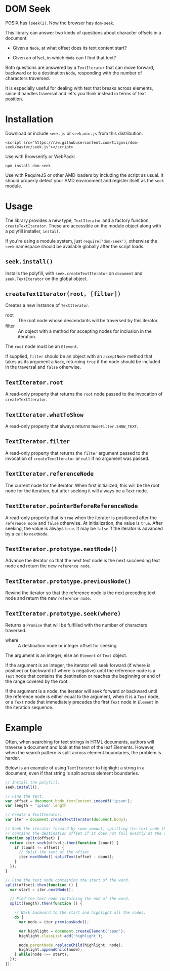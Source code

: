 DOM Seek
========

POSIX has `lseek(2)`. Now the browser has `dom-seek`.

This library can answer two kinds of questions about character offsets in a
document:

- Given a `Node`, at what offset does its text content start?

- Given an offset, in which `Node` can I find that text?

Both questions are answered by a `TextIterator` that can move forward,
backward or to a destination `Node`, responding with the number of characters
traversed.

It is especially useful for dealing with text that breaks across elements,
since it handles traversal and let's you think instead in terms of text
position.


Installation
============

Download or include `seek.js` or `seek.min.js` from this distribution:

    <script src="https://raw.githubusercontent.com/tilgovi/dom-seek/master/seek.js"></script>

Use with Browserify or WebPack:

    npm install dom-seek

Use with RequireJS or other AMD loaders by including the script as usual. It
should properly detect your AMD environment and register itself as the `seek`
module.

Usage
=====

The library provides a new type, `TextIterator` and a factory function,
`createTextIterator`. These are accessible on the module object along with
a polyfill installer, `install`.

If you're using a module system, just `require('dom-seek')`, otherwise the
`seek` namespace should be available globally after the script loads.

## `seek.install()`

Installs the polyfill, with `seek.createTextIterator` on `document`
and `seek.TextIterator` on the global object.

## `createTextIterator(root, [filter])`

Creates a new instance of `TextIterator`.

<dl>
<dt>
root
</dt>

<dd>
The root node whose descendants will be traversed by this iterator.
</dd>

<dt>
filter
</dt>

<dd>
An object with a method for accepting nodes for inclusion in the iteration.
</dd>
</dl>

The `root` node must be an `Element`.

If supplied, `filter` should be an object with an `acceptNode` method
that takes as its argument a `Node`, returning `true` if the node should
be included in the traversal and `false` otherwise.

## `TextIterator.root`

A read-only property that returns the `root` node passed to the invocation of
`createTextIterator`.

## `TextIterator.whatToShow`

A read-only property that always returns `NodeFilter.SHOW_TEXT`.

## `TextIterator.filter`

A read-only property that returns the `filter` argument passed to the
invocation of `createTextIterator` or `null` if no argument was passed.

## `TextIterator.referenceNode`

The current node for the iterator. When first initialized, this will
be the root node for the iteration, but after seeking it will always
be a `Text` node.

## `TextIterator.pointerBeforeReferenceNode`

A read-only property that is `true` when the iterator is positioned after
the `reference node` and `false` otherwise. At initialization, the value
is `true`. After seeking, the value is always `true`. It may be `false` if
the iterator is advanced by a call to `nextNode`.

## `TextIterator.prototype.nextNode()`

Advance the iterator so that the next text node is the next succeeding text node
and return the new `reference node`.

## `TextIterator.prototype.previousNode()`

Rewind the iterator so that the reference node is the next preceding text node
and return the new `reference node`.

## `TextIterator.prototype.seek(where)`

Returns a `Promise` that will be fulfilled with the number of characters
traversed.

<dl>
<dt>
where
</dt>

<dd>
A destination node or integer offset for seeking.
</dd>
</dl>

The argument is an integer, else an `Element` or `Text` object.

If the argument is an integer, the iterator will seek forward (if
where is positive) or backward (if where is negative) until the
reference node is a `Text` node that contains the destination or
reaches the beginning or end of the range covered by the root.

If the argument is a node, the iterator will seek forward or backward
until the reference node is either equal to the argument, when it is a
`Text` node, or a `Text` node that immediately precedes the first
`Text` node in `Element` in the iteration sequence.

Example
=======

Often, when searching for text strings in HTML documents, authors will traverse
a document and look at the text of the leaf Elements. However, when the search
pattern is split across element boundaries, the problem is harder.

Below is an example of using `TextIterator` to highlight a string in a document,
even if that string is split across element boundaries.

```javascript
// Install the polyfill.
seek.install();

// Find the text.
var offset = document.body.textContent.indexOf('ipsum');
var length = 'ipsum'.length

// Create a TextIterator.
var iter = document.createTextIterator(document.body);

// Seek the iterator forward by some amount, splitting the text node that
// contains the destination offset if it does not fall exactly at the offset.
function split(offset) {
  return iter.seek(offset).then(function (count) {
    if (count != offset) {
      // Split the text at the offset
      iter.nextNode().splitText(offset - count);
    }
  });
}

// Find the text node containing the start of the word.
split(offset).then(function () {
  var start = iter.nextNode();

  // Find the text node containing the end of the word.
  split(length).then(function () {

    // Walk backward to the start and highlight all the nodes.
    do {
      var node = iter.previousNode();

      var highlight = document.createElement('span');
      highlight.classList.add('highlight');

      node.parentNode.replaceChild(highlight, node);
      highlight.appendChild(node);
    } while(node !== start);
  });
});
```
